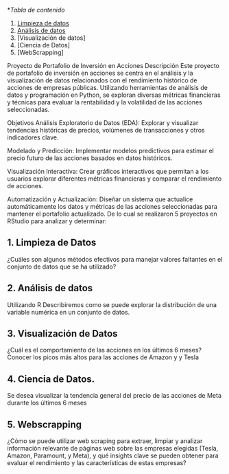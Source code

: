 
**Tabla de contenido*
1. [Limpieza de datos](https://github.com/PatriciaChamorroG/Portafolio-Final/blob/main/README.md#1limpieza-de-datos)
2. [Análisis de datos](https://github.com/PatriciaChamorroG/Portafolio-Final/blob/main/README.md#2an%C3%A1lisis-de-datos)
3. [Visualización de datos]
4. [Ciencia de Datos]
5. [WebScrapping]

Proyecto de Portafolio de Inversión en Acciones
Descripción
Este proyecto de portafolio de inversión en acciones se centra en el análisis y la visualización de datos relacionados con el rendimiento histórico de acciones de empresas públicas. 
Utilizando herramientas de análisis de datos y programación en Python, se exploran diversas métricas financieras y técnicas para evaluar la rentabilidad y la volatilidad de las acciones 
seleccionadas.

Objetivos
Análisis Exploratorio de Datos (EDA): Explorar y visualizar tendencias históricas de precios, volúmenes de transacciones y otros indicadores clave.

Modelado y Predicción: Implementar modelos predictivos para estimar el precio futuro de las acciones basados en datos históricos.

Visualización Interactiva: Crear gráficos interactivos que permitan a los usuarios explorar diferentes métricas financieras y comparar el rendimiento de acciones.

Automatización y Actualización: Diseñar un sistema que actualice automáticamente los datos y métricas de las acciones seleccionadas para mantener el portafolio actualizado.
De lo cual se realizaron 5 proyectos en RStudio para analizar y determinar:

## 1.	Limpieza de Datos
¿Cuáles son algunos métodos efectivos para manejar valores faltantes en el conjunto de datos que se ha utilizado?

## 2.	Análisis de datos
Utilizando R Describiremos como se puede explorar la distribución de una variable numérica en un conjunto de datos. 

## 3.	Visualización de Datos
¿Cuál es el comportamiento de las acciones en los últimos 6 meses?
Conocer los picos más altos para las acciones de Amazon y y Tesla

## 4.	Ciencia de Datos.
Se desea visualizar la tendencia general del precio de las acciones de Meta durante los últimos 6 meses

## 5.	Webscrapping
¿Cómo se puede utilizar web scraping para extraer, limpiar y analizar información relevante de páginas web sobre las empresas elegidas (Tesla, Amazon, Paramount, y Meta), y qué insights
 clave se pueden obtener para evaluar el rendimiento y las características de estas empresas?


